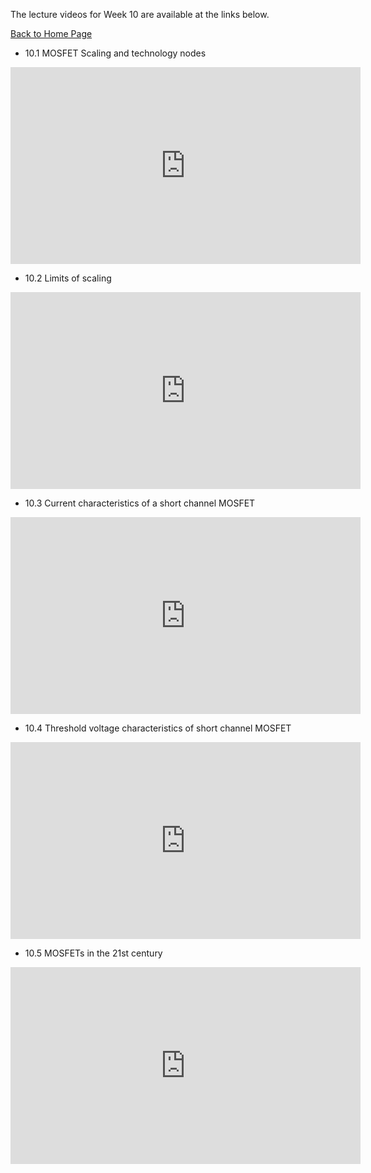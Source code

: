 
The lecture videos for Week 10 are available at the links below.

[Back to Home Page](https://github.com/Naresh-Emani/Introduction-to-Semiconductors)



- 10.1  MOSFET Scaling and technology nodes


<iframe width="560" height="315" src="https://www.youtube.com/embed/1FYyxf455XU" title="YouTube video player" frameborder="0" allow="accelerometer; autoplay; clipboard-write; encrypted-media; gyroscope; picture-in-picture" allowfullscreen></iframe>

- 10.2 Limits of scaling


<iframe width="560" height="315" src="https://www.youtube.com/embed/nQ7OMPSmMiA" title="YouTube video player" frameborder="0" allow="accelerometer; autoplay; clipboard-write; encrypted-media; gyroscope; picture-in-picture" allowfullscreen></iframe>

- 10.3 Current characteristics of a short channel MOSFET


<iframe width="560" height="315" src="https://www.youtube.com/embed/uLDLnu2clVg" title="YouTube video player" frameborder="0" allow="accelerometer; autoplay; clipboard-write; encrypted-media; gyroscope; picture-in-picture" allowfullscreen></iframe>

- 10.4  Threshold voltage characteristics of short channel MOSFET

<iframe width="560" height="315" src="https://www.youtube.com/embed/UVBkO0GndbU" title="YouTube video player" frameborder="0" allow="accelerometer; autoplay; clipboard-write; encrypted-media; gyroscope; picture-in-picture" allowfullscreen></iframe>

- 10.5 MOSFETs in the 21st century

<iframe width="560" height="315" src="https://www.youtube.com/embed/CQRmUSFcR9o" title="YouTube video player" frameborder="0" allow="accelerometer; autoplay; clipboard-write; encrypted-media; gyroscope; picture-in-picture" allowfullscreen></iframe>
